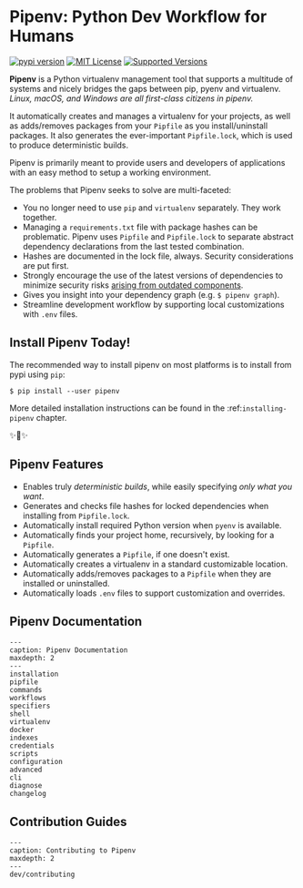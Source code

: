 # Pipenv: Python Dev Workflow for Humans
[![pypi version](https://img.shields.io/pypi/v/pipenv.svg)](https://pypi.python.org/pypi/pipenv) [![MIT License](https://img.shields.io/pypi/l/pipenv.svg)](https://pypi.python.org/pypi/pipenv) [![Supported Versions](https://img.shields.io/pypi/pyversions/pipenv.svg)](https://pypi.python.org/pypi/pipenv)

**Pipenv** is a Python virtualenv management tool that supports a multitude of systems and nicely bridges the gaps between pip, pyenv and virtualenv.
*Linux, macOS, and Windows are all first-class citizens in pipenv.*

It automatically creates and manages a virtualenv for your projects, as well as adds/removes packages from your `Pipfile` as you install/uninstall packages. It also generates the ever-important `Pipfile.lock`, which is used to produce deterministic builds.

Pipenv is primarily meant to provide users and developers of applications with an easy method to setup a working environment.

The problems that Pipenv seeks to solve are multi-faceted:

- You no longer need to use `pip` and `virtualenv` separately. They work together.
- Managing a `requirements.txt` file with package hashes can be problematic.  Pipenv uses `Pipfile` and `Pipfile.lock` to separate abstract dependency declarations from the last tested combination.
- Hashes are documented in the lock file, always. Security considerations are put first.
- Strongly encourage the use of the latest versions of dependencies to minimize security risks [arising from outdated components](https://www.owasp.org/index.php/Top_10-2017_A9-Using_Components_with_Known_Vulnerabilities).
- Gives you insight into your dependency graph (e.g. `$ pipenv graph`).
- Streamline development workflow by supporting local customizations with `.env` files.


## Install Pipenv Today!

The recommended way to install pipenv on most platforms is to install from pypi using `pip`:

    $ pip install --user pipenv

More detailed installation instructions can be found in the :ref:`installing-pipenv` chapter.

✨🍰✨

## Pipenv Features

- Enables truly *deterministic builds*, while easily specifying *only what you want*.
- Generates and checks file hashes for locked dependencies when installing from `Pipfile.lock`.
- Automatically install required Python version when `pyenv` is available.
- Automatically finds your project home, recursively, by looking for a `Pipfile`.
- Automatically generates a `Pipfile`, if one doesn't exist.
- Automatically creates a virtualenv in a standard customizable location.
- Automatically adds/removes packages to a `Pipfile` when they are installed or uninstalled.
- Automatically loads `.env` files to support customization and overrides.



## Pipenv Documentation

```{toctree}
---
caption: Pipenv Documentation
maxdepth: 2
---
installation
pipfile
commands
workflows
specifiers
shell
virtualenv
docker
indexes
credentials
scripts
configuration
advanced
cli
diagnose
changelog
```

## Contribution Guides

```{toctree}
---
caption: Contributing to Pipenv
maxdepth: 2
---
dev/contributing
```
